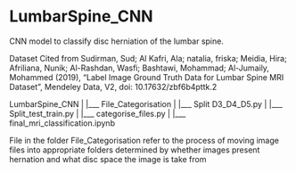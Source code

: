 # LumbarSpine_CNN
CNN model to classify disc herniation of the lumbar spine.

Dataset Cited from Sudirman, Sud; Al Kafri, Ala; natalia, friska; Meidia, Hira; Afriliana, Nunik; Al-Rashdan, Wasfi; Bashtawi, Mohammad; Al-Jumaily, Mohammed (2019), 
“Label Image Ground Truth Data for Lumbar Spine MRI Dataset”, Mendeley Data, V2, doi: 10.17632/zbf6b4pttk.2

LumbarSpine_CNN
|
|___ File_Categorisation
|      |___ Split D3_D4_D5.py
|      |___ Split_test_train.py
|      |___ categorise_files.py
|
|___ final_mri_classification.ipynb


File in the folder File_Categorisation refer to the process of moving image files into appropriate folders determined by whether images present hernation and 
what disc space the image is take from 
